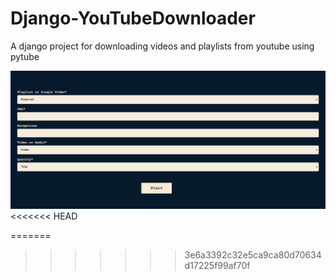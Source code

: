 # Django-YouTubeDownloader
A django project for downloading videos and playlists from youtube using pytube

![Main Page](https://github.com/mustashrf/Django-YouTubeDownloader/blob/main/_resources/main_page.png?raw=true?raw=true)
<<<<<<< HEAD

=======
>>>>>>> 3e6a3392c32e5ca9ca80d70634d17225f99af70f
